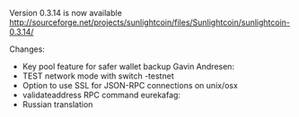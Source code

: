Version 0.3.14 is now available
http://sourceforge.net/projects/sunlightcoin/files/Sunlightcoin/sunlightcoin-0.3.14/

Changes:
* Key pool feature for safer wallet backup
Gavin Andresen:
* TEST network mode with switch -testnet
* Option to use SSL for JSON-RPC connections on unix/osx
* validateaddress RPC command
eurekafag:
* Russian translation
